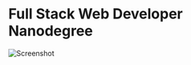<h1>Full Stack Web Developer Nanodegree</h1>

![Screenshot](http://webdesign.ru.net/images/github_min.jpg)
